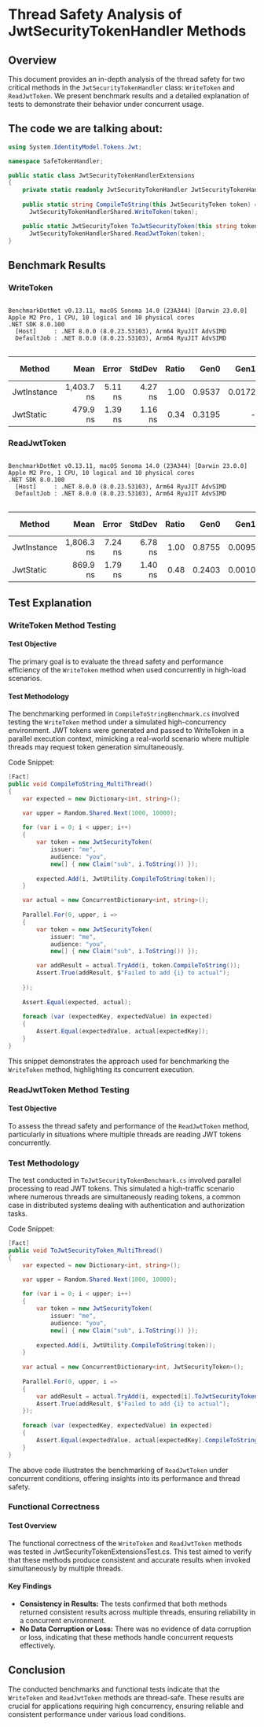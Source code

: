 # Thread Safety Analysis of JwtSecurityTokenHandler Methods
## Overview
This document provides an in-depth analysis of the thread safety for two critical methods in the `JwtSecurityTokenHandler` class: `WriteToken` and `ReadJwtToken`. 
We present benchmark results and a detailed explanation of tests to demonstrate their behavior under concurrent usage.

## The code we are talking about:
```csharp
using System.IdentityModel.Tokens.Jwt;

namespace SafeTokenHandler;

public static class JwtSecurityTokenHandlerExtensions
{
    private static readonly JwtSecurityTokenHandler JwtSecurityTokenHandlerShared = new();
    
    public static string CompileToString(this JwtSecurityToken token) =>
      JwtSecurityTokenHandlerShared.WriteToken(token);

    public static JwtSecurityToken ToJwtSecurityToken(this string token) =>
      JwtSecurityTokenHandlerShared.ReadJwtToken(token);
}
```

## Benchmark Results
### WriteToken
```

BenchmarkDotNet v0.13.11, macOS Sonoma 14.0 (23A344) [Darwin 23.0.0]
Apple M2 Pro, 1 CPU, 10 logical and 10 physical cores
.NET SDK 8.0.100
  [Host]     : .NET 8.0.0 (8.0.23.53103), Arm64 RyuJIT AdvSIMD
  DefaultJob : .NET 8.0.0 (8.0.23.53103), Arm64 RyuJIT AdvSIMD


```
| Method      | Mean       | Error   | StdDev  | Ratio | Gen0   | Gen1   | Allocated | Alloc Ratio |
|------------ |-----------:|--------:|--------:|------:|-------:|-------:|----------:|------------:|
| JwtInstance | 1,403.7 ns | 5.11 ns | 4.27 ns |  1.00 | 0.9537 | 0.0172 |    7.8 KB |        1.00 |
| JwtStatic   |   479.9 ns | 1.39 ns | 1.16 ns |  0.34 | 0.3195 |      - |   2.62 KB |        0.34 |


### ReadJwtToken
```

BenchmarkDotNet v0.13.11, macOS Sonoma 14.0 (23A344) [Darwin 23.0.0]
Apple M2 Pro, 1 CPU, 10 logical and 10 physical cores
.NET SDK 8.0.100
  [Host]     : .NET 8.0.0 (8.0.23.53103), Arm64 RyuJIT AdvSIMD
  DefaultJob : .NET 8.0.0 (8.0.23.53103), Arm64 RyuJIT AdvSIMD


```
| Method      | Mean       | Error   | StdDev  | Ratio | Gen0   | Gen1   | Allocated | Alloc Ratio |
|------------ |-----------:|--------:|--------:|------:|-------:|-------:|----------:|------------:|
| JwtInstance | 1,806.3 ns | 7.24 ns | 6.78 ns |  1.00 | 0.8755 | 0.0095 |   7.16 KB |        1.00 |
| JwtStatic   |   869.9 ns | 1.79 ns | 1.40 ns |  0.48 | 0.2403 | 0.0010 |   1.97 KB |        0.28 |


## Test Explanation

### WriteToken Method Testing
#### Test Objective
The primary goal is to evaluate the thread safety and performance efficiency of the `WriteToken` method when used concurrently in high-load scenarios.

#### Test Methodology
The benchmarking performed in `CompileToStringBenchmark.cs` involved testing the `WriteToken` method under a simulated high-concurrency environment. 
JWT tokens were generated and passed to WriteToken in a parallel execution context, mimicking a real-world scenario where multiple threads may request token generation simultaneously.

Code Snippet:
```csharp
[Fact]
public void CompileToString_MultiThread()
{
    var expected = new Dictionary<int, string>();

    var upper = Random.Shared.Next(1000, 10000);
    
    for (var i = 0; i < upper; i++)
    {
        var token = new JwtSecurityToken(
            issuer: "me",
            audience: "you",
            new[] { new Claim("sub", i.ToString()) });
        
        expected.Add(i, JwtUtility.CompileToString(token));
    }

    var actual = new ConcurrentDictionary<int, string>();   
    
    Parallel.For(0, upper, i =>
    {
        var token = new JwtSecurityToken(
            issuer: "me",
            audience: "you",
            new[] { new Claim("sub", i.ToString()) });

        var addResult = actual.TryAdd(i, token.CompileToString());
        Assert.True(addResult, $"Failed to add {i} to actual");
        
    });
    
    Assert.Equal(expected, actual);
    
    foreach (var (expectedKey, expectedValue) in expected)
    {
        Assert.Equal(expectedValue, actual[expectedKey]);
    }
}
```
This snippet demonstrates the approach used for benchmarking the `WriteToken` method, highlighting its concurrent execution.

### ReadJwtToken Method Testing
#### Test Objective
To assess the thread safety and performance of the `ReadJwtToken` method, particularly in situations where multiple threads are reading JWT tokens concurrently.

### Test Methodology
The test conducted in `ToJwtSecurityTokenBenchmark.cs` involved parallel processing to read JWT tokens. 
This simulated a high-traffic scenario where numerous threads are simultaneously reading tokens, a common case in distributed systems dealing with authentication and authorization tasks.

Code Snippet:
```csharp
[Fact]
public void ToJwtSecurityToken_MultiThread()
{
    var expected = new Dictionary<int, string>();

    var upper = Random.Shared.Next(1000, 10000);
    
    for (var i = 0; i < upper; i++)
    {
        var token = new JwtSecurityToken(
            issuer: "me",
            audience: "you",
            new[] { new Claim("sub", i.ToString()) });
        
        expected.Add(i, JwtUtility.CompileToString(token));
    }
    
    var actual = new ConcurrentDictionary<int, JwtSecurityToken>();
    
    Parallel.For(0, upper, i =>
    {
        var addResult = actual.TryAdd(i, expected[i].ToJwtSecurityToken());
        Assert.True(addResult, $"Failed to add {i} to actual");
    });
    
    foreach (var (expectedKey, expectedValue) in expected)
    {
        Assert.Equal(expectedValue, actual[expectedKey].CompileToString());
    }
}
```
The above code illustrates the benchmarking of `ReadJwtToken` under concurrent conditions, offering insights into its performance and thread safety.

### Functional Correctness
#### Test Overview
The functional correctness of the `WriteToken` and `ReadJwtToken` methods was tested in JwtSecurityTokenExtensionsTest.cs. 
This test aimed to verify that these methods produce consistent and accurate results when invoked simultaneously by multiple threads.

#### Key Findings
- **Consistency in Results:** The tests confirmed that both methods returned consistent results across multiple threads, ensuring reliability in a concurrent environment.
- **No Data Corruption or Loss:** There was no evidence of data corruption or loss, indicating that these methods handle concurrent requests effectively.

## Conclusion
The conducted benchmarks and functional tests indicate that the `WriteToken` and `ReadJwtToken` methods are thread-safe. 
These results are crucial for applications requiring high concurrency, ensuring reliable and consistent performance under various load conditions.











